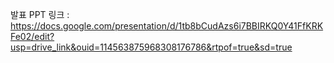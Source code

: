 발표 PPT 링크 : https://docs.google.com/presentation/d/1tb8bCudAzs6i7BBIRKQ0Y41FfKRKFe02/edit?usp=drive_link&ouid=114563875968308176786&rtpof=true&sd=true

